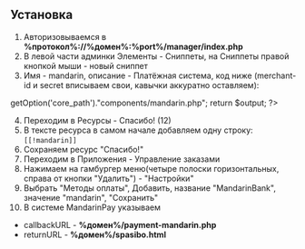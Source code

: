 ## Установка

1. Авторизовываемся в **%протокол%://%домен%:%port%/manager/index.php**
2. В левой части админки Элементы - Сниппеты, на Сниппеты правой кнопкой мыши - новый сниппет
3. Имя - mandarin, описание - Платёжная система, код ниже (merchant-id и secret вписываем свои, кавычки аккуратно оставляем):

  <?php
  $output = '';
  $mid="merchant-id";
  $msec='secret';

  require_once $modx->getOption('core_path')."components/mandarin.php";
  return $output;
  ?>

4. Переходим в Ресурсы - Спасибо! (12)
5. В тексте ресурса в самом начале добавляем одну строку: `[[!mandarin]]`
6. Сохраняем ресурс "Спасибо!"
7. Переходим в Приложения - Управление заказами
8. Нажимаем на гамбургер меню(четыре полоски горизонтальных, справа от кнопки "Удалить") - "Настройки"
9. Выбрать "Методы оплаты", Добавить, название "MandarinBank", значение "mandarin", "Сохранить"
10. В системе MandarinPay указываем
- callbackURL - **%домен%/payment-mandarin.php**
- returnURL - **%домен%/spasibo.html**
